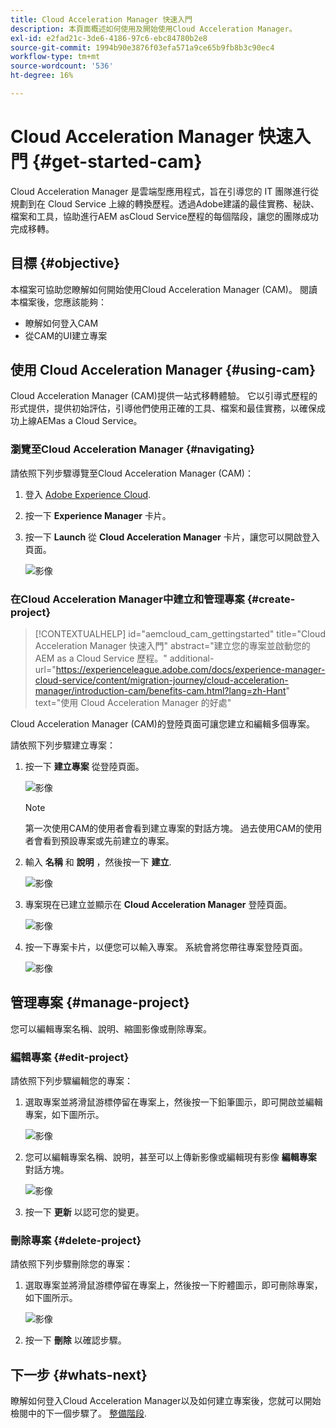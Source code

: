 ```yaml
---
title: Cloud Acceleration Manager 快速入門
description: 本頁面概述如何使用及開始使用Cloud Acceleration Manager。
exl-id: e2fad21c-3de6-4186-97c6-ebc84780b2e8
source-git-commit: 1994b90e3876f03efa571a9ce65b9fb8b3c90ec4
workflow-type: tm+mt
source-wordcount: '536'
ht-degree: 16%

---
```


# Cloud Acceleration Manager 快速入門 {#get-started-cam}

Cloud Acceleration Manager 是雲端型應用程式，旨在引導您的 IT 團隊進行從規劃到在 Cloud Service 上線的轉換歷程。透過Adobe建議的最佳實務、秘訣、檔案和工具，協助進行AEM asCloud Service歷程的每個階段，讓您的團隊成功完成移轉。

## 目標 {#objective}

本檔案可協助您瞭解如何開始使用Cloud Acceleration Manager (CAM)。 閱讀本檔案後，您應該能夠：

* 瞭解如何登入CAM
* 從CAM的UI建立專案

## 使用 Cloud Acceleration Manager {#using-cam}

Cloud Acceleration Manager (CAM)提供一站式移轉體驗。 它以引導式歷程的形式提供，提供初始評估，引導他們使用正確的工具、檔案和最佳實務，以確保成功上線AEMas a Cloud Service。

### 瀏覽至Cloud Acceleration Manager {#navigating}

請依照下列步驟導覽至Cloud Acceleration Manager (CAM)：

1. 登入 [Adobe Experience Cloud](https://experience.adobe.com).

1. 按一下 **Experience Manager** 卡片。

1. 按一下 **Launch** 從 **Cloud Acceleration Manager** 卡片，讓您可以開啟登入頁面。

   ![影像](/help/journey-migration/cloud-acceleration-manager/assets/cam-1.png)

### 在Cloud Acceleration Manager中建立和管理專案 {#create-project}

>[!CONTEXTUALHELP]
>id="aemcloud_cam_gettingstarted"
>title="Cloud Acceleration Manager 快速入門"
>abstract="建立您的專案並啟動您的 AEM as a Cloud Service 歷程。"
>additional-url="https://experienceleague.adobe.com/docs/experience-manager-cloud-service/content/migration-journey/cloud-acceleration-manager/introduction-cam/benefits-cam.html?lang=zh-Hant" text="使用 Cloud Acceleration Manager 的好處"

Cloud Acceleration Manager (CAM)的登陸頁面可讓您建立和編輯多個專案。

請依照下列步驟建立專案：

1. 按一下 **建立專案** 從登陸頁面。

   ![影像](/help/journey-migration/cloud-acceleration-manager/assets/cam-2.png)

   >[!NOTE]
   >第一次使用CAM的使用者會看到建立專案的對話方塊。 過去使用CAM的使用者會看到預設專案或先前建立的專案。

1. 輸入 **名稱** 和 **說明** ，然後按一下 **建立**.

   ![影像](/help/journey-migration/cloud-acceleration-manager/assets/cam-3.png)

1. 專案現在已建立並顯示在 **Cloud Acceleration Manager** 登陸頁面。

   ![影像](/help/journey-migration/cloud-acceleration-manager/assets/cam-landing.png)

1. 按一下專案卡片，以便您可以輸入專案。 系統會將您帶往專案登陸頁面。

   ![影像](/help/journey-migration/cloud-acceleration-manager/assets/cam-5.png)

## 管理專案 {#manage-project}

您可以編輯專案名稱、說明、縮圖影像或刪除專案。

### 編輯專案 {#edit-project}

請依照下列步驟編輯您的專案：

1. 選取專案並將滑鼠游標停留在專案上，然後按一下鉛筆圖示，即可開啟並編輯專案，如下圖所示。

   ![影像](/help/journey-migration/cloud-acceleration-manager/assets/cam-4.png)

1. 您可以編輯專案名稱、說明，甚至可以上傳新影像或編輯現有影像 **編輯專案** 對話方塊。

   ![影像](/help/journey-migration/cloud-acceleration-manager/assets/cam-edit.png)

1. 按一下 **更新** 以認可您的變更。

### 刪除專案 {#delete-project}

請依照下列步驟刪除您的專案：

1. 選取專案並將滑鼠游標停留在專案上，然後按一下貯體圖示，即可刪除專案，如下圖所示。

   ![影像](/help/journey-migration/cloud-acceleration-manager/assets/cam-4.png)

1. 按一下 **刪除** 以確認步驟。

## 下一步 {#whats-next}

瞭解如何登入Cloud Acceleration Manager以及如何建立專案後，您就可以開始檢閱中的下一個步驟了。 [整備階段](https://experienceleague.adobe.com/docs/experience-manager-cloud-service/content/migration-journey/cloud-acceleration-manager/using-cam/cam-readiness-phase.html?lang=en).
